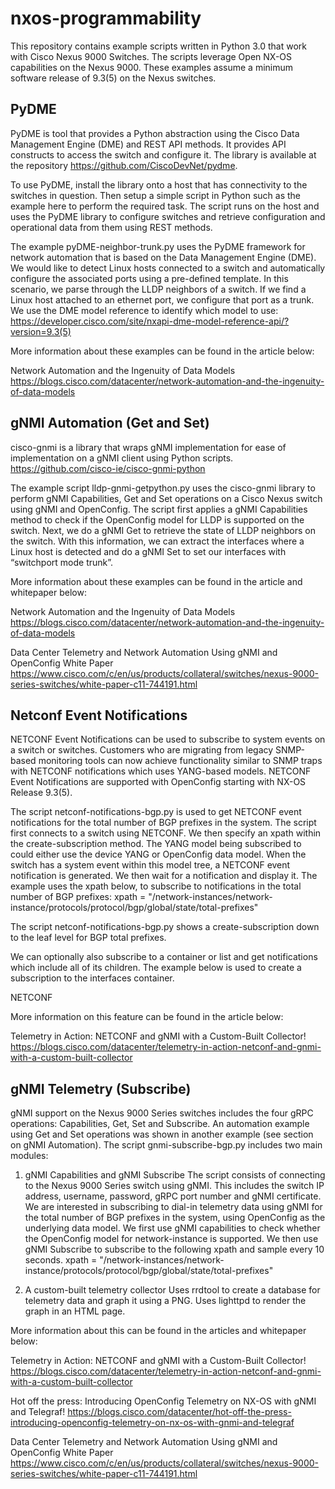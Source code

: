 # nxos-programmability

This repository contains example scripts written in Python 3.0 that work with Cisco Nexus 9000 Switches. The scripts leverage Open NX-OS capabilities on the Nexus 9000. These examples assume a minimum software release of 9.3(5) on the Nexus switches.


PyDME
-----------------------------

PyDME is tool that provides a Python abstraction using the Cisco Data Management Engine (DME) and REST API methods. It provides API constructs to access the switch and configure it. The library is available at the repository https://github.com/CiscoDevNet/pydme.

To use PyDME, install the library onto a host that has connectivity to the switches in question. Then setup a simple script in Python such as the example here to perform the required task. The script runs on the host and uses the PyDME library to configure switches and retrieve configuration and operational data from them using REST methods.

The example pyDME-neighbor-trunk.py uses the PyDME framework for network automation that is based on the Data Management Engine (DME). We would like to detect Linux hosts connected to a switch and automatically configure the associated ports using a pre-defined template. In this scenario, we parse through the LLDP neighbors of a switch. If we find a Linux host attached to an ethernet port, we configure that port as a trunk. We use the DME model reference to identify which model to use:
https://developer.cisco.com/site/nxapi-dme-model-reference-api/?version=9.3(5)

More information about these examples can be found in the article below:

Network Automation and the Ingenuity of Data Models
https://blogs.cisco.com/datacenter/network-automation-and-the-ingenuity-of-data-models


gNMI Automation (Get and Set)
-----------------------------

cisco-gnmi is a library that wraps gNMI implementation for ease of implementation on a gNMI client using Python scripts.
https://github.com/cisco-ie/cisco-gnmi-python

The example script lldp-gnmi-getpython.py uses the cisco-gnmi library to perform gNMI Capabilities, Get and Set operations on a Cisco Nexus switch using gNMI and OpenConfig. The script first applies a gNMI Capabilities method to check if the OpenConfig model for LLDP is supported on the switch. Next, we do a gNMI Get to retrieve the state of LLDP neighbors on the switch. With this information, we can extract the interfaces where a Linux host is detected and do a gNMI Set to set our interfaces with “switchport mode trunk”. 


More information about these examples can be found in the article and whitepaper below:

Network Automation and the Ingenuity of Data Models
https://blogs.cisco.com/datacenter/network-automation-and-the-ingenuity-of-data-models

Data Center Telemetry and Network Automation Using gNMI and OpenConfig White Paper
https://www.cisco.com/c/en/us/products/collateral/switches/nexus-9000-series-switches/white-paper-c11-744191.html


Netconf Event Notifications
-----------------------------

NETCONF Event Notifications can be used to subscribe to system events on a switch or switches. Customers who are migrating from legacy SNMP-based monitoring tools can now  achieve functionality similar to SNMP traps with NETCONF notifications which uses YANG-based models. NETCONF Event Notifications are supported with OpenConfig starting with NX-OS Release 9.3(5).

The script netconf-notifications-bgp.py is used to get NETCONF event notifications for the total number of BGP prefixes in the system. The script first connects to a switch using NETCONF. We then specify an xpath within the create-subscription method. The YANG model being subscribed to could either use the device YANG or OpenConfig data model. When the switch has a system event within this model tree, a NETCONF event notification is generated. We then wait for a notification and display it. The example uses the xpath below, to subscribe to notifications in the total number of BGP prefixes:
xpath = "/network-instances/network-instance/protocols/protocol/bgp/global/state/total-prefixes"

The script netconf-notifications-bgp.py shows a create-subscription down to the leaf level for BGP total prefixes.

We can optionally also subscribe to a container or list and get notifications which include all of its children. The example below is used to create a subscription to the interfaces container.

<create-subscription xmlns="urn:ietf:params:xml:ns:netconf:notification:1.0">
    <stream>NETCONF</stream>
    <filter xmlns:ns1="urn:ietf:params:xml:ns:netconf:base:1.0" type="subtree">
      <interfaces xmlns="http://openconfig.net/yang/interfaces">
      </interfaces>
    </filter>
</create-subscription>

More information on this feature can be found in the article below:

Telemetry in Action: NETCONF and gNMI with a Custom-Built Collector!
https://blogs.cisco.com/datacenter/telemetry-in-action-netconf-and-gnmi-with-a-custom-built-collector


gNMI Telemetry (Subscribe)
----------------------------

gNMI support on the Nexus 9000 Series switches includes the four gRPC operations: Capabilities, Get, Set and Subscribe. An automation example using Get and Set operations was shown in another example (see section on gNMI Automation). The script gnmi-subscribe-bgp.py includes two main modules:
1. gNMI Capabilities and gNMI Subscribe
The script consists of connecting to the Nexus 9000 Series switch using gNMI. This includes the switch IP address, username, password, gRPC port number and gNMI certificate. We are interested in subscribing to dial-in telemetry data using gNMI for the total number of BGP prefixes in the system, using OpenConfig as the underlying data model. We first use gNMI capabilities  to check whether the OpenConfig model for network-instance is supported. We then use gNMI Subscribe to subscribe to the following xpath and sample every 10 seconds.
xpath = "/network-instances/network-instance/protocols/protocol/bgp/global/state/total-prefixes"

2. A custom-built telemetry collector
Uses rrdtool to create a database for telemetry data and graph it using a PNG. Uses lighttpd to render the graph in an HTML page.

More information about this can be found in the articles and whitepaper below:

Telemetry in Action: NETCONF and gNMI with a Custom-Built Collector!
https://blogs.cisco.com/datacenter/telemetry-in-action-netconf-and-gnmi-with-a-custom-built-collector

Hot off the press: Introducing OpenConfig Telemetry on NX-OS with gNMI and Telegraf!
https://blogs.cisco.com/datacenter/hot-off-the-press-introducing-openconfig-telemetry-on-nx-os-with-gnmi-and-telegraf

Data Center Telemetry and Network Automation Using gNMI and OpenConfig White Paper
https://www.cisco.com/c/en/us/products/collateral/switches/nexus-9000-series-switches/white-paper-c11-744191.html
